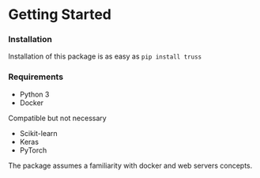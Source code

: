 # Getting Started

### Installation

Installation of this package is as easy as `pip install truss`&#x20;

### Requirements

* Python 3
* Docker

Compatible but not necessary

* Scikit-learn
* Keras
* PyTorch

The package assumes a familiarity with docker and web servers concepts.
